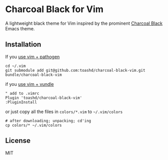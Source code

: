 Charcoal Black for Vim
==================

A lightweight black theme for Vim inspired by the prominent [Charcoal Black](http://gnuemacscolorthemetest.googlecode.com/svn/html/charcoal-black-c.html) Emacs
theme.

Installation
------------

If you [use vim +
pathogen](http://vimcasts.org/episodes/synchronizing-plugins-with-git-submodules-and-pathogen/)

    cd ~/.vim
    git submodule add git@github.com:toashd/charcoal-black-vim.git bundle/charcoal-black-vim

if you [use vim + vundle](https://github.com/gmarik/vundle)

    " add to .vimrc
    Plugin 'toashd/charcoal-black-vim'
    :PluginInstall

or just copy all the files in `colors/*.vim` to
  `~/.vim/colors`

    # after downloading; unpacking; cd'ing
    cp colors/* ~/.vim/colors

License
------------------------
MIT
